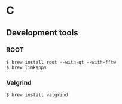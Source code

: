 # C

## Development tools

### ROOT

```ShellSession
$ brew install root --with-qt --with-fftw
$ brew linkapps
```

### Valgrind

```ShellSession
$ brew install valgrind
```

